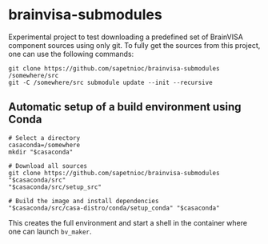 # brainvisa-submodules
Experimental project to test downloading a predefined set of BrainVISA component sources using only git. To fully get the sources from this project, one can use the following commands:

```
git clone https://github.com/sapetnioc/brainvisa-submodules /somewhere/src
git -C /somewhere/src submodule update --init --recursive
```

## Automatic setup of a build environment using Conda

```
# Select a directory
casaconda=/somewhere
mkdir "$casaconda"

# Download all sources
git clone https://github.com/sapetnioc/brainvisa-submodules "$casaconda/src"
"$casaconda/src/setup_src"

# Build the image and install dependencies
"$casaconda/src/casa-distro/conda/setup_conda" "$casaconda"
```

This creates the full environment and start a shell in the container where one can launch `bv_maker`.
